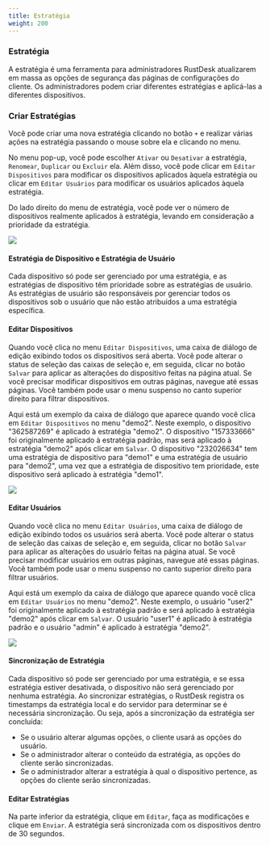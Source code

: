 ```yaml
---
title: Estratégia
weight: 200
---
```



### Estratégia
A estratégia é uma ferramenta para administradores RustDesk atualizarem em massa as opções de segurança das páginas de configurações do cliente. Os administradores podem criar diferentes estratégias e aplicá-las a diferentes dispositivos.

### Criar Estratégias

Você pode criar uma nova estratégia clicando no botão `+` e realizar várias ações na estratégia passando o mouse sobre ela e clicando no menu.

No menu pop-up, você pode escolher `Ativar` ou `Desativar` a estratégia, `Renomear`, `Duplicar` ou `Excluir` ela. Além disso, você pode clicar em `Editar Dispositivos` para modificar os dispositivos aplicados àquela estratégia ou clicar em `Editar Usuários` para modificar os usuários aplicados àquela estratégia.

Do lado direito do menu de estratégia, você pode ver o número de dispositivos realmente aplicados à estratégia, levando em consideração a prioridade da estratégia.

![](/docs/en/self-host/rustdesk-server-pro/strategy/images/strategy_menu.png)

#### Estratégia de Dispositivo e Estratégia de Usuário

Cada dispositivo só pode ser gerenciado por uma estratégia, e as estratégias de dispositivo têm prioridade sobre as estratégias de usuário. As estratégias de usuário são responsáveis por gerenciar todos os dispositivos sob o usuário que não estão atribuídos a uma estratégia específica.

#### Editar Dispositivos

Quando você clica no menu `Editar Dispositivos`, uma caixa de diálogo de edição exibindo todos os dispositivos será aberta. Você pode alterar o status de seleção das caixas de seleção e, em seguida, clicar no botão `Salvar` para aplicar as alterações do dispositivo feitas na página atual. Se você precisar modificar dispositivos em outras páginas, navegue até essas páginas. Você também pode usar o menu suspenso no canto superior direito para filtrar dispositivos.

Aqui está um exemplo da caixa de diálogo que aparece quando você clica em `Editar Dispositivos` no menu "demo2". Neste exemplo, o dispositivo "362587269" é aplicado à estratégia "demo2". O dispositivo "157333666" foi originalmente aplicado à estratégia padrão, mas será aplicado à estratégia "demo2" após clicar em `Salvar`. O dispositivo "232026634" tem uma estratégia de dispositivo para "demo1" e uma estratégia de usuário para "demo2", uma vez que a estratégia de dispositivo tem prioridade, este dispositivo será aplicado à estratégia "demo1".

![](/docs/en/self-host/rustdesk-server-pro/strategy/images/edit_devices.png)

#### Editar Usuários

Quando você clica no menu `Editar Usuários`, uma caixa de diálogo de edição exibindo todos os usuários será aberta. Você pode alterar o status de seleção das caixas de seleção e, em seguida, clicar no botão `Salvar` para aplicar as alterações do usuário feitas na página atual. Se você precisar modificar usuários em outras páginas, navegue até essas páginas. Você também pode usar o menu suspenso no canto superior direito para filtrar usuários.

Aqui está um exemplo da caixa de diálogo que aparece quando você clica em `Editar Usuários` no menu "demo2". Neste exemplo, o usuário "user2" foi originalmente aplicado à estratégia padrão e será aplicado à estratégia "demo2" após clicar em `Salvar`. O usuário "user1" é aplicado à estratégia padrão e o usuário "admin" é aplicado à estratégia "demo2".

![](/docs/en/self-host/rustdesk-server-pro/strategy/images/edit_users.png)

#### Sincronização de Estratégia

Cada dispositivo só pode ser gerenciado por uma estratégia, e se essa estratégia estiver desativada, o dispositivo não será gerenciado por nenhuma estratégia. Ao sincronizar estratégias, o RustDesk registra os timestamps da estratégia local e do servidor para determinar se é necessária sincronização. Ou seja, após a sincronização da estratégia ser concluída:

* Se o usuário alterar algumas opções, o cliente usará as opções do usuário.
* Se o administrador alterar o conteúdo da estratégia, as opções do cliente serão sincronizadas.
* Se o administrador alterar a estratégia à qual o dispositivo pertence, as opções do cliente serão sincronizadas.
  
#### Editar Estratégias

Na parte inferior da estratégia, clique em `Editar`, faça as modificações e clique em `Enviar`. A estratégia será sincronizada com os dispositivos dentro de 30 segundos.
